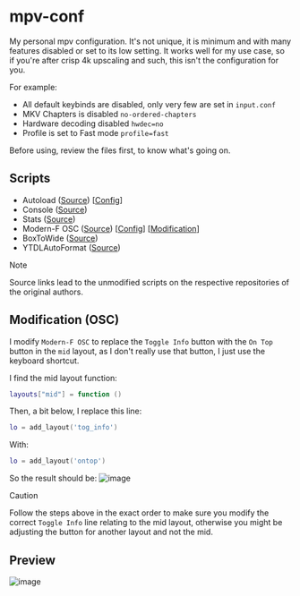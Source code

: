 # mpv-conf
My personal mpv configuration. It's not unique, it is minimum and with many features disabled or set to its low setting. It works well for my use case, so if you're after crisp 4k upscaling and such, this isn't the configuration for you.

For example:
- All default keybinds are disabled, only very few are set in `input.conf`
- MKV Chapters is disabled `no-ordered-chapters`
- Hardware decoding disabled `hwdec=no`
- Profile is set to Fast mode `profile=fast`

Before using, review the files first, to know what's going on.

## Scripts
- Autoload ([Source](https://github.com/mpv-player/mpv/blob/master/TOOLS/lua/autoload.lua)) [[Config](./script-opts/autoload.conf)]
- Console ([Source](https://github.com/mpv-player/mpv/blob/master/player/lua/console.lua))
- Stats ([Source](https://github.com/mpv-player/mpv/blob/master/player/lua/stats.lua))
- Modern-F OSC ([Source](https://github.com/FinnRaze/mpv-osc-modern-f)) [[Config](./script-opts/modernf.conf)] [[Modification](#modification-osc)]
- BoxToWide ([Source](https://github.com/Samillion/mpv-boxtowide))
- YTDLAutoFormat ([Source](https://github.com/Samillion/mpv-ytdlautoformat))

> [!NOTE]
> Source links lead to the unmodified scripts on the respective repositories of the original authors.

## Modification (OSC)
I modify `Modern-F OSC` to replace the `Toggle Info` button with the `On Top` button in the `mid` layout, as I don't really use that button, I just use the keyboard shortcut.

I find the mid layout function:
```lua
layouts["mid"] = function ()
```

Then, a bit below, I replace this line:
```lua
lo = add_layout('tog_info')
```

With:
```lua
lo = add_layout('ontop')
```

So the result should be:
![image](https://github.com/user-attachments/assets/e597a061-ba1c-4252-ab14-7a8ee13b30c1)


> [!CAUTION]
> Follow the steps above in the exact order to make sure you modify the correct `Toggle Info` line relating to the mid layout, otherwise you might be adjusting the button for another layout and not the mid.

## Preview

![image](https://github.com/user-attachments/assets/bcd1c7fa-6a5f-4661-bf94-e5c43178d3f6)

